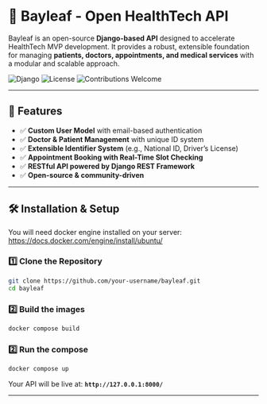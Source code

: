 # 🌿 Bayleaf - Open HealthTech API

Bayleaf is an open-source **Django-based API** designed to accelerate HealthTech MVP development. It provides a robust, extensible foundation for managing **patients, doctors, appointments, and medical services** with a modular and scalable approach.

![Django](https://img.shields.io/badge/Django-5.0-green?style=flat-square)
![License](https://img.shields.io/badge/License-GPL--2.0-blue.svg)
![Contributions Welcome](https://img.shields.io/badge/PRs-Welcome-brightgreen.svg)

---

## 🚀 Features
- ✅ **Custom User Model** with email-based authentication
- ✅ **Doctor & Patient Management** with unique ID system
- ✅ **Extensible Identifier System** (e.g., National ID, Driver’s License)
- ✅ **Appointment Booking with Real-Time Slot Checking**
- ✅ **RESTful API powered by Django REST Framework**
- ✅ **Open-source & community-driven**

---

## 🛠 Installation & Setup

You will need docker engine installed on your server: https://docs.docker.com/engine/install/ubuntu/

### 1️⃣ **Clone the Repository**
```sh
git clone https://github.com/your-username/bayleaf.git
cd bayleaf
```

### 2️⃣ **Build the images**
```sh
docker compose build
```

### 2️⃣ **Run the compose**
```sh
docker compose up
```

Your API will be live at: **`http://127.0.0.1:8000/`**

---
